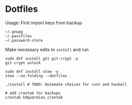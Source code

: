 # Dotfiles

Usage: 
First import keys from backup
```
~/.gnupg
~/.passfiles
~/.password-store
```
Make necessary edits to `install` and run
```
sudo dnf install git git-crypt -y
git-crypt unlock

sudo dnf install stow -y
stow --no-folding --dotfiles .

./install # TODO: Automate choices for rust and haskell

# add crontab for backups
crontab k9guardian_crontab
```
